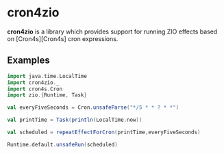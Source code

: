 # cron4zio

**cron4zio** is a library which provides support for running ZIO effects based on [Cron4s][Cron4s] cron expressions.

## Examples

```scala
import java.time.LocalTime
import cron4zio._
import cron4s.Cron
import zio.{Runtime, Task}

val everyFiveSeconds = Cron.unsafeParse("*/5 * * ? * *")

val printTime = Task(println(LocalTime.now))

val scheduled = repeatEffectForCron(printTime,everyFiveSeconds)

Runtime.default.unsafeRun(scheduled)
```